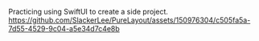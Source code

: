 Practicing using SwiftUI to create a side project.
https://github.com/SlackerLee/PureLayout/assets/150976304/c505fa5a-7d55-4529-9c04-a5e34d7c4e8b

